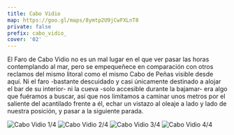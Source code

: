 ```yaml
---
title: Cabo Vidio
map: https://goo.gl/maps/8ymtp2U9jCwFXLnT8
private: false
prefix: cabo_vidio_
cover: '02'
---
```

El Faro de Cabo Vidio no es un mal lugar en el que ver pasar las horas contemplando al mar, pero se empequeñece en comparación con otros reclamos del mismo litoral como el mismo Cabo de Peñas visible desde aquí. Ni el faro -bastante descuidado y casi únicamente destinado a alojar el bar de su interior- ni la cueva -solo accesible durante la bajamar- era algo que fuéramos a buscar, así que nos limitamos a caminar unos metros por el saliente del acantilado frente a él, echar un vistazo al oleaje a lado y lado de nuestra posición, y pasar a la siguiente parada.

![Cabo Vidio 1/4](01)
![Cabo Vidio 2/4](02)
![Cabo Vidio 3/4](03)
![Cabo Vidio 4/4](04)